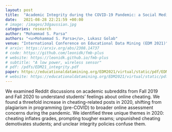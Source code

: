 ```yaml
---
layout: post
title:  "Academic Integrity during the COVID-19 Pandemic: a Social Media Mining Study"
date:   2021-08-28 22:21:59 +00:00
# image: /images/3dgaussian.jpg
categories: research
author: "Mohammad S. Parsa"
authors: "<u>Mohammad S. Parsa</u>, Lukasz Golab"
venue: "International Conference on Educational Data Mining (EDM 2021)"
# arxiv: https://arxiv.org/abs/2308.14737
# code: https://github.com/leonidk/fmb-plus
# website: https://leonidk.github.io/fmb-plus
# subtitle: "A low power, wireless sensor"
# pdf: /pdfs/EDM21_integrity.pdf
paper: https://educationaldatamining.org/EDM2021/virtual/static/pdf/EDM21_paper_73.pdf
# website: https://educationaldatamining.org/EDM2021/virtual/static/pdf/EDM21_paper_73.pdf
---
```

We examined Reddit discussions on academic subreddits from Fall 2019 and Fall 2020 to understand students’ feelings about online cheating. We found a threefold increase in cheating-related posts in 2020, shifting from plagiarism in programming (pre-COVID) to broader online assessment concerns during the pandemic. We identified three unique themes in 2020: cheating inflates grades, prompting tougher exams; unpunished cheating demotivates students; and unclear integrity policies confuse them.